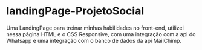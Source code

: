 # landingPage-ProjetoSocial
Uma LandingPage para treinar minhas habilidades no front-end, utilizei nessa página HTML e o CSS Responsive, com uma integração com a api do Whatsapp e uma integração com o banco de dados da api MailChimp.
